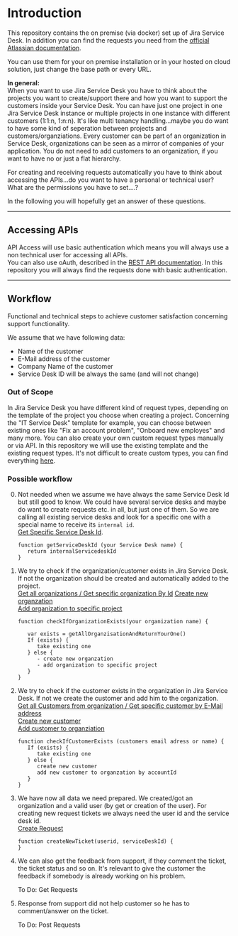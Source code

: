 # Introduction

This repository contains the on premise (via docker) set up of Jira Service Desk. In addition you can find the requests you need from the [official Atlassian documentation](https://developer.atlassian.com/cloud/jira/service-desk/rest/api-group-servicedesk/#api-group-servicedesk). 
  
You can use them for your on premise installation or in your hosted on cloud solution, just change the base path or every URL.   

<b>In general:</b>   
When you want to use Jira Service Desk you have to think about the projects you want to create/support there and how you want to support the customers inside your Service Desk. You can have just one project in one Jira Service Desk instance or multiple projects in one instance with different customers (1:1:n, 1:n:n). It's like multi tenancy handling...maybe you do want to have some kind of seperation between projects and customers/organziations. Every customer can be part of an organization in Service Desk, organizations can be seen as a mirror of companies of your application. You do not need to add customers to an organization, if you want to have no or just a flat hierarchy.  

For creating and receiving requests automatically you have to think about accessing the APIs...do you want to have a personal or technical user? What are the permissions you have to set....?  

In the following you will hopefully get an answer of these questions.


---


## Accessing APIs

API Access will use basic authentication which means you will always use a non technical user for accessing all APIs.  
You can also use oAuth, described in the [REST API documentation](https://developer.atlassian.com/cloud/jira/service-desk/jira-rest-api-oauth-authentication/). In this repository you will always find the requests done with basic authentication.


---



## Workflow

Functional and technical steps to achieve customer satisfaction concerning support functionality. 

We assume that we have following data: 
 - Name of the customer
 - E-Mail address of the customer
 - Company Name of the customer
 - Service Desk ID will be always the same (and will not change)


### Out of Scope

In Jira Service Desk you have different kind of request types, depending on the template of the project you choose when creating a project. Concerning the "IT Service Desk" template for example, you can choose between existing ones like "Fix an account problem", "Onboard new employes" and many more. You can also create your own custom request types manually or via API. In this repository we will use the existing template and the existing request types. It's not difficult to create custom types, you can find everything [here](https://developer.atlassian.com/cloud/jira/service-desk/rest/api-group-servicedesk/#api-rest-servicedeskapi-servicedesk-servicedeskid-requesttype-post).

### Possible workflow 


0. Not needed when we assume we have always the same  Service Desk Id but still good to know.
   We could have several service desks and maybe do want to create requests etc. in all, but just one of them. So we are calling all existing service desks and look for a specific one with a special name to receive its `internal id`.  
   [Get Specific Service Desk Id](Requests.md/#get-all-services-desks).

   ```
   function getServiceDeskId (your Service Desk name) {
      return internalServicedeskId 
   }
   ```


1. We try to check if the organization/customer exists in Jira Service Desk. If not the organization should be created and automatically added to the project.  
   [Get all organizations / Get specific organization By Id](Requests.md/#get-all-organizations)
   [Create new organzation](Requests.md/#create-organization)  
   [Add organization to specific project](Requests.md/#add-organization-to-project)

   ```
   function checkIfOrganizationExists(your organization name) {

      var exists = getAllOrganzisationAndReturnYourOne()
      If (exists) {
         take existing one
      } else {
         - create new organzation
         - add organization to specific project
      }
   }
   ```

2. We try to check if the customer exists in the organization in Jira Service Desk. If not we create the customer and add him to the organization.   
   [Get all Customers from organization / Get specific customer by E-Mail address](Requests.md/#get-customers-from-organization)    
   [Create new customer](Requests.md/#create-organization)    
   [Add customer to organziation](Requests.md/#add-customer-to-organization)

   ```
   function checkIfCustomerExists (customers email adress or name) {
      If (exists) {
         take existing one
      } else {
         create new customer
         add new customer to organzation by accountId
      }
   }

   ```


3. We have now all data we need prepared. We created/got an organization and a valid user (by get or creation of the user). 
   For creating new request tickets we always need the user id and the service desk id.  
   [Create Request](Requests.md/#create-request)    

   ```
   function createNewTicket(userid, serviceDeskId) {
   }
   ``` 


5. We can also get the feedback from support, if they comment the ticket, the ticket status and so on. 
   It's relevant to give the customer the feedback if somebody is already working on his problem. 

   To Do: Get Requests


6. Response from support did not help customer so he has to    
   comment/answer on the ticket.

   To Do: Post Requests